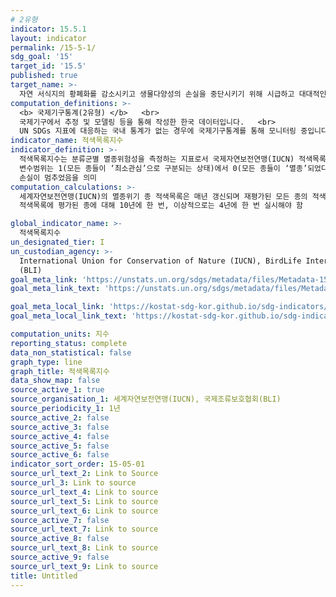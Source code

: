 ```yaml
---
# 2유형
indicator: 15.5.1
layout: indicator
permalink: /15-5-1/
sdg_goal: '15'
target_id: '15.5'
published: true
target_name: >-
  자연 서식지의 황폐화를 감소시키고 생물다양성의 손실을 중단시키기 위해 시급하고 대대적인 조치를 취하고 2020년까지 멸종위기 종을 보호하고 멸종을 예방
computation_definitions: >-
  <b> 국제기구통계(2유형) </b>   <br>
  국제기구에서 추정 및 모델링 등을 통해 작성한 한국 데이터입니다.   <br>
  UN SDGs 지표에 대응하는 국내 통계가 없는 경우에 국제기구통계를 통해 모니터링 중입니다. 
indicator_name: 적색목록지수
indicator_definition: >-
  적색목록지수는 분류군별 멸종위험성을 측정하는 지표로서 국제자연보전연맹(IUCN) 적색목록의 각 카테고리별 멸종위기종 수의 변동에 기반하여 산출
  변수범위는 1(모든 종들이 ‘최소관심’으로 구분되는 상태)에서 0(모든 종들이 ‘멸종’되었다고 구분되는 상태)사이로, 세계자연보전연맹(IUCN) 적색목록지수가 1인 것은 생물다양성 
  손실이 멈추었음을 의미
computation_calculations: >-
  세계자연보전연맹(IUCN)의 멸종위기 종 적색목록은 매년 갱신되며 재평가된 모든 종의 적색목록 지수도 대게 함께 발표멸종 위험의 재평가는 세계자연보전연맹(IUCN) 멸종위기종 
  적색목록에 평가된 종에 대해 10년에 한 번, 이상적으로는 4년에 한 번 실시해야 함

global_indicator_name: >-
  적색목록지수
un_designated_tier: I
un_custodian_agency: >-
  International Union for Conservation of Nature (IUCN), BirdLife International
  (BLI)
goal_meta_link: 'https://unstats.un.org/sdgs/metadata/files/Metadata-15-05-01.pdf'
goal_meta_link_text: 'https://unstats.un.org/sdgs/metadata/files/Metadata-15-05-01.pdf'

goal_meta_local_link: 'https://kostat-sdg-kor.github.io/sdg-indicators/public/data/Metadata-15-05-01_KOR.pdf'
goal_meta_local_link_text: 'https://kostat-sdg-kor.github.io/sdg-indicators/public/data/Metadata-15-05-01_KOR.pdf'

computation_units: 지수
reporting_status: complete
data_non_statistical: false
graph_type: line
graph_title: 적색목록지수
data_show_map: false
source_active_1: true
source_organisation_1: 세계자연보전연맹(IUCN), 국제조류보호협회(BLI)
source_periodicity_1: 1년
source_active_2: false
source_active_3: false
source_active_4: false
source_active_5: false
source_active_6: false
indicator_sort_order: 15-05-01
source_url_text_2: Link to Source
source_url_3: Link to source
source_url_text_4: Link to source
source_url_text_5: Link to source
source_url_text_6: Link to source
source_active_7: false
source_url_text_7: Link to source
source_active_8: false
source_url_text_8: Link to source
source_active_9: false
source_url_text_9: Link to source
title: Untitled
---
```

